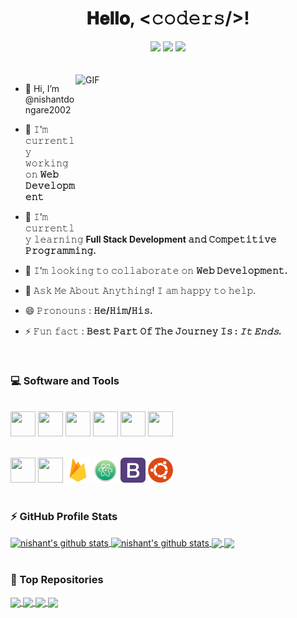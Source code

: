 
<!---
nishantdongare2002/nishantdongare2002 is a ✨ special ✨ repository because its `README.md` (this file) appears on your GitHub profile.
You can click the Preview link to take a look at your changes.
--->
<h1 align="center">
  𝐇𝐞𝐥𝐥𝐨, &lt;𝚌𝚘𝚍𝚎𝚛𝚜/&gt;!
</h1>
<div align="center"> 
  <a href="https://www.instagram.com/nishant._.d" target="_blank"><img src="https://img.shields.io/badge/-Instagram-%23E4405F?style=for-the-badge&logo=instagram&logoColor=white" target="_blank"></a>
 <!-- <a href="discordapp.com/users/993229912632733757" target="_blank"><img src="https://img.shields.io/badge/Discord-7289DA?style=for-the-badge&logo=discord&logoColor=white" target="_blank"></a>  -->
  <a href = "mailto:piushdongare030303@gmail.com"><img src="https://img.shields.io/badge/-Gmail-%23333?style=for-the-badge&logo=gmail&logoColor=white" target="_blank"></a>
  <a href="www.linkedin.com/in/https://www.linkedin.com/in/nishant-dongare-492a55245/" target="_blank"><img src="https://img.shields.io/badge/-LinkedIn-%230077B5?style=for-the-badge&logo=linkedin&logoColor=white" target="_blank"></a> 
  
</div>

<br/>
<br/>

<img align="right" height="250" width="400" alt="GIF" src="https://cdn.dribbble.com/users/730703/screenshots/6581243/avento.gif"/>

- 👋 Hi, I’m @nishantdongare2002

- 🔭 𝙸’𝚖 𝚌𝚞𝚛𝚛𝚎𝚗𝚝𝚕𝚢 𝚠𝚘𝚛𝚔𝚒𝚗𝚐 𝚘𝚗 **𝚆𝚎𝚋 𝙳𝚎𝚟𝚎𝚕𝚘𝚙𝚖𝚎𝚗𝚝**
- 🌱 𝙸’𝚖 𝚌𝚞𝚛𝚛𝚎𝚗𝚝𝚕𝚢 𝚕𝚎𝚊𝚛𝚗𝚒𝚗𝚐 **Full Stack Development 𝚊𝚗𝚍 𝙲𝚘𝚖𝚙𝚎𝚝𝚒𝚝𝚒𝚟𝚎 𝙿𝚛𝚘𝚐𝚛𝚊𝚖𝚖𝚒𝚗𝚐.**
- 👯 𝙸’𝚖 𝚕𝚘𝚘𝚔𝚒𝚗𝚐 𝚝𝚘 𝚌𝚘𝚕𝚕𝚊𝚋𝚘𝚛𝚊𝚝𝚎 𝚘𝚗 **𝚆𝚎𝚋 𝙳𝚎𝚟𝚎𝚕𝚘𝚙𝚖𝚎𝚗𝚝.**
- 💬 𝙰𝚜𝚔 𝙼𝚎 𝙰𝚋𝚘𝚞𝚝 𝙰𝚗𝚢𝚝𝚑𝚒𝚗𝚐! 𝙸 𝚊𝚖 𝚑𝚊𝚙𝚙𝚢 𝚝𝚘 𝚑𝚎𝚕𝚙.
- 😄 𝙿𝚛𝚘𝚗𝚘𝚞𝚗𝚜 : **𝙷𝚎/𝙷𝚒𝚖/𝙷𝚒𝚜.**
- ⚡ 𝙵𝚞𝚗 𝚏𝚊𝚌𝚝 : **𝙱𝚎𝚜𝚝 𝙿𝚊𝚛𝚝 𝙾𝚏 𝚃𝚑𝚎 𝙹𝚘𝚞𝚛𝚗𝚎𝚢 𝙸𝚜 : *𝙸𝚝 𝙴𝚗𝚍𝚜.***

<br/>

<h3>💻 Software and Tools</h3> 

<br/>
<code><img height="40" width="40" src="https://cdn1.iconfinder.com/data/icons/logotypes/32/badge-html-5-1024.png"></code>
<code><img height="40" width="40" src="https://cdn1.iconfinder.com/data/icons/logotypes/32/badge-css-3-1024.png"></code>
<code><img height="40" width="40" src="https://cdn4.iconfinder.com/data/icons/logos-and-brands/512/187_Js_logo_logos-1024.png"></code>
<code><img height="40" width="40" src="https://cdn4.iconfinder.com/data/icons/logos-3/600/React.js_logo-1024.png"></code>
<code><img height="40" width="40" src="https://cdn3.iconfinder.com/data/icons/popular-services-brands/512/node-128.png"></code>
<code><img height="40" width="40" src="https://cdn.icon-icons.com/icons2/2699/PNG/512/mongodb_logo_icon_170943.png"></code>

<br/>
<br/>

<code><img height="40" width="40" src="https://upload.wikimedia.org/wikipedia/commons/thumb/3/3f/Git_icon.svg/1024px-Git_icon.svg.png"></code>
<code><img height="40" width="40" src="https://cdn0.iconfinder.com/data/icons/social-icons-20/200/github-icon-512.png"></code>
<code><img height="40" width="40" src="https://raw.githubusercontent.com/github/explore/80688e429a7d4ef2fca1e82350fe8e3517d3494d/topics/firebase/firebase.png"></code>
<code><img height="40" width="40" src="https://raw.githubusercontent.com/github/explore/80688e429a7d4ef2fca1e82350fe8e3517d3494d/topics/atom/atom.png"></code>
<code><img height="40" width="40" src="https://raw.githubusercontent.com/github/explore/80688e429a7d4ef2fca1e82350fe8e3517d3494d/topics/bootstrap/bootstrap.png"></code>
<code><img height="40" width="40" src="https://raw.githubusercontent.com/github/explore/80688e429a7d4ef2fca1e82350fe8e3517d3494d/topics/ubuntu/ubuntu.png"></code>
<br/>
<br/>

<h3>⚡ GitHub Profile Stats</h3>

<a href="https://github.com/nishantdongare2002#gh-light-mode-only">
  <img align="center" src="https://github-readme-stats.vercel.app/api?username=nishantdongare2002&show_icons=true&rank_icon=github&include_all_commits=true&count_private=true&theme=buefy#gh-light-mode-only" height="192px" alt="nishant's github stats" />
</a>
<a href="https://github.com/nishantdongare2002#gh-dark-mode-only">
  <img align="center" src="https://github-readme-stats.vercel.app/api?username=nishantdongare2002&show_icons=true&rank_icon=github&include_all_commits=true&count_private=true&theme=dark#gh-dark-mode-only" height="192px" alt="nishant's github stats" />
</a> 
<a  href="https://github.com/nishantdongare2002#gh-light-mode-only">
  <img align="center" src="https://github-readme-stats.vercel.app/api/top-langs/?username=nishantdongare2002&layout=compact&theme=buefy#gh-light-mode-only" height="192px" />
</a>
<a href="https://github.com/nishantdongare2002#gh-dark-mode-only">
  <img align="center" src="https://github-readme-stats.vercel.app/api/top-langs/?username=nishantdongare2002&layout=compact&theme=dark#gh-dark-mode-only" height="192px" />
</a>
<br/>
<br/>

<h3>📕 Top Repositories</h3>

<a href="https://github.com/nishantdongare2002/flixxit#gh-light-mode-only">
  <img align="center" src="https://github-readme-stats.vercel.app/api/pin/?username=nishantdongare2002&repo=flixxit&theme=buefy#gh-light-mode-only"/>
</a>
<a href="https://github.com/nishantdongare2002/flixxit#gh-dark-mode-only">
  <img align="center" src="https://github-readme-stats.vercel.app/api/pin/?username=nishantdongare2002&repo=flixxit&theme=dark#gh-dark-mode-only"/>
</a>
<a href="https://github.com/nishantdongare2002/issue-tracker#gh-light-mode-only">
  <img align="center" src="https://github-readme-stats.vercel.app/api/pin/?username=nishantdongare2002&repo=issue-tracker&theme=buefy#gh-light-mode-only"/>
</a>
<a href="https://github.com/nishantdongare2002/issue-tracker#gh-dark-mode-only">
  <img align="center" src="https://github-readme-stats.vercel.app/api/pin/?username=nishantdongare2002&repo=issue-tracker&theme=dark#gh-dark-mode-only"/>
</a>

<br />
